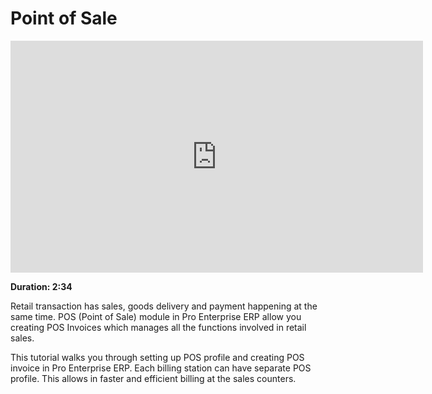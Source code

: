 <!-- add-breadcrumbs -->
# Point of Sale

<iframe width="660" height="371" src="https://www.youtube.com/embed/4WkelWkbP_c" frameborder="0" allowfullscreen></iframe>

**Duration: 2:34**

Retail transaction has sales, goods delivery and payment happening at the same time. POS (Point of Sale) module in Pro Enterprise ERP allow you creating POS Invoices which manages all the functions involved in retail sales.

This tutorial walks you through setting up POS profile and creating POS invoice in Pro Enterprise ERP. Each billing station can have separate POS profile. This allows in faster and efficient billing at the sales counters.
